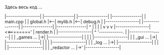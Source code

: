  Здесь весь код ...
 
 
 
|-----------------|   |---------------|   |---------------|   |---------------|
| main.cpp        |   | global.h      |<--| mylib.h       |<--| debug.h       |
|-----------------|   |---------------|   |---------------|   |---------------|
        ^                   |  |  |
        |                   v  v  v
|-----------------|     <<========'
| render.h        |
|-----------------|
        ^
        '------------.
                     |
|-----------------|  |
| _games    ...   |->|
|-----------------|  |
                     |
                     |
|-----------------|  |
| _gui      ...   |->|
|-----------------|  |
                     |
                     |
|-----------------|  |
| _log      ...   |->|
|-----------------|  |
                     |
                     |
|-----------------|  |
| _redactor ...   |->'
|-----------------|


